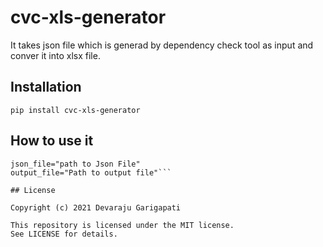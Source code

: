 # cvc-xls-generator
It takes json file which is generad by dependency check tool as input and conver it into xlsx file.

## Installation
```pip install cvc-xls-generator```

## How to use it
```from cvc-xls-generator import GenerateXls
json_file="path to Json File"
output_file="Path to output file"```

## License

Copyright (c) 2021 Devaraju Garigapati

This repository is licensed under the MIT license.
See LICENSE for details.